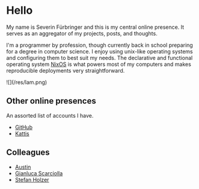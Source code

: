 # Hello

<div class="row">
<div class="two-thirds column">
My name is Severin Fürbringer and this is my central online presence.  It
serves as an aggregator of my projects, posts, and thoughts.

I'm a programmer by profession, though currently back in school preparing for a
degree in computer science.  I enjoy using unix-like operating systems and
configuring them to best suit my needs. The declarative and functional
operating system [NixOS](https://nixos.org) is what powers most of my computers
and makes reproducible deployments very straightforward.
</div>
<div class="one-third column">
![](/res/lam.png)
</div>
</div>

## Other online presences

An assorted list of accounts I have.

- [GitHub](https://github.com/fuerbringer)
- [Kattis](https://open.kattis.com/users/severin-fuerbringer)

## Colleagues

- [Austin](https://neat.moe)
- [Gianluca Scarciolla](https://scarciolla.info)
- [Stefan Holzer](https://holzerstefan.com)
